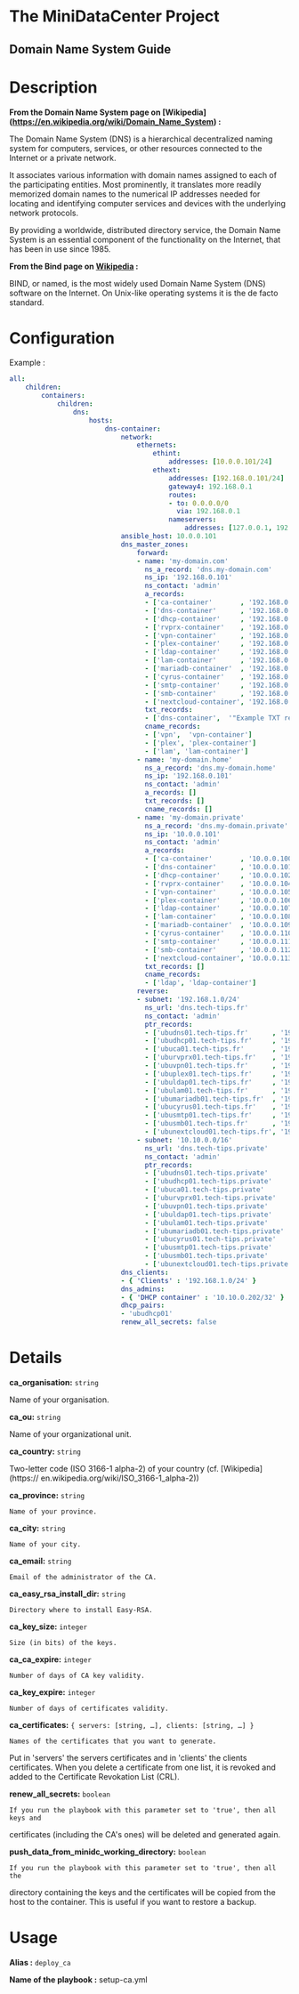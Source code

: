 # The MiniDataCenter Project
## Domain Name System Guide

Description
===========

**From the Domain Name System page on [Wikipedia]
(https://en.wikipedia.org/wiki/Domain_Name_System) :**

The Domain Name System (DNS) is a hierarchical decentralized naming system for
computers, services, or other resources connected to the Internet or a private
network.

It associates various information with domain names assigned to each of the
participating entities. Most prominently, it translates more readily memorized
domain names to the numerical IP addresses needed for locating and identifying
computer services and devices with the underlying network protocols.

By providing a worldwide, distributed directory service, the Domain Name System
is an essential component of the functionality on the Internet, that has been in
use since 1985.

**From the Bind page on [Wikipedia](https://en.wikipedia.org/wiki/BIND) :**

BIND, or named, is the most widely used Domain Name System (DNS) software on the
Internet. On Unix-like operating systems it is the de facto standard.

Configuration
=============

Example :
```yaml
all:
    children:
        containers:
            children:
                dns:
                    hosts:
                        dns-container:
                            network:
                                ethernets:
                                    ethint:
                                        addresses: [10.0.0.101/24]
                                    ethext:
                                        addresses: [192.168.0.101/24]
                                        gateway4: 192.168.0.1
                                        routes:
                                        - to: 0.0.0.0/0
                                          via: 192.168.0.1
                                        nameservers:
                                            addresses: [127.0.0.1, 192.168.0.1]
                            ansible_host: 10.0.0.101
                            dns_master_zones:
                                forward:
                                - name: 'my-domain.com'
                                  ns_a_record: 'dns.my-domain.com'
                                  ns_ip: '192.168.0.101'
                                  ns_contact: 'admin'
                                  a_records:
                                  - ['ca-container'       , '192.168.0.100']
                                  - ['dns-container'      , '192.168.0.101']
                                  - ['dhcp-container'     , '192.168.0.102']
                                  - ['rvprx-container'    , '192.168.0.104']
                                  - ['vpn-container'      , '192.168.0.105']
                                  - ['plex-container'     , '192.168.0.106']
                                  - ['ldap-container'     , '192.168.0.107']
                                  - ['lam-container'      , '192.168.0.108']
                                  - ['mariadb-container'  , '192.168.0.109']
                                  - ['cyrus-container'    , '192.168.0.110']
                                  - ['smtp-container'     , '192.168.0.111']
                                  - ['smb-container'      , '192.168.0.112']
                                  - ['nextcloud-container', '192.168.0.113']
                                  txt_records:
                                  - ['dns-container',  '"Example TXT record"']
                                  cname_records:
                                  - ['vpn',  'vpn-container']
                                  - ['plex', 'plex-container']
                                  - ['lam', 'lam-container']
                                - name: 'my-domain.home'
                                  ns_a_record: 'dns.my-domain.home'
                                  ns_ip: '192.168.0.101'
                                  ns_contact: 'admin'
                                  a_records: []
                                  txt_records: []
                                  cname_records: []
                                - name: 'my-domain.private'
                                  ns_a_record: 'dns.my-domain.private'
                                  ns_ip: '10.0.0.101'
                                  ns_contact: 'admin'
                                  a_records:
                                  - ['ca-container'       , '10.0.0.100']
                                  - ['dns-container'      , '10.0.0.101']
                                  - ['dhcp-container'     , '10.0.0.102']
                                  - ['rvprx-container'    , '10.0.0.104']
                                  - ['vpn-container'      , '10.0.0.105']
                                  - ['plex-container'     , '10.0.0.106']
                                  - ['ldap-container'     , '10.0.0.107']
                                  - ['lam-container'      , '10.0.0.108']
                                  - ['mariadb-container'  , '10.0.0.109']
                                  - ['cyrus-container'    , '10.0.0.110']
                                  - ['smtp-container'     , '10.0.0.111']
                                  - ['smb-container'      , '10.0.0.112']
                                  - ['nextcloud-container', '10.0.0.113']
                                  txt_records: []
                                  cname_records:
                                  - ['ldap', 'ldap-container']
                                reverse:
                                - subnet: '192.168.1.0/24'
                                  ns_url: 'dns.tech-tips.fr'
                                  ns_contact: 'admin'
                                  ptr_records:
                                  - ['ubudns01.tech-tips.fr'      , '192.168.1.201']
                                  - ['ubudhcp01.tech-tips.fr'     , '192.168.1.202']
                                  - ['ubuca01.tech-tips.fr'       , '192.168.1.203']
                                  - ['uburvprx01.tech-tips.fr'    , '192.168.1.204']
                                  - ['ubuvpn01.tech-tips.fr'      , '192.168.1.205']
                                  - ['ubuplex01.tech-tips.fr'     , '192.168.1.206']
                                  - ['ubuldap01.tech-tips.fr'     , '192.168.1.207']
                                  - ['ubulam01.tech-tips.fr'      , '192.168.1.208']
                                  - ['ubumariadb01.tech-tips.fr'  , '192.168.1.209']
                                  - ['ubucyrus01.tech-tips.fr'    , '192.168.1.210']
                                  - ['ubusmtp01.tech-tips.fr'     , '192.168.1.211']
                                  - ['ubusmb01.tech-tips.fr'      , '192.168.1.212']
                                  - ['ubunextcloud01.tech-tips.fr', '192.168.1.213']
                                - subnet: '10.10.0.0/16'
                                  ns_url: 'dns.tech-tips.private'
                                  ns_contact: 'admin'
                                  ptr_records:
                                  - ['ubudns01.tech-tips.private'      , '10.10.0.201']
                                  - ['ubudhcp01.tech-tips.private'     , '10.10.0.202']
                                  - ['ubuca01.tech-tips.private'       , '10.10.0.203']
                                  - ['uburvprx01.tech-tips.private'    , '10.10.0.204']
                                  - ['ubuvpn01.tech-tips.private'      , '10.10.0.205']
                                  - ['ubuldap01.tech-tips.private'     , '10.10.0.207']
                                  - ['ubulam01.tech-tips.private'      , '10.10.0.208']
                                  - ['ubumariadb01.tech-tips.private'  , '10.10.0.209']
                                  - ['ubucyrus01.tech-tips.private'    , '10.10.0.210']
                                  - ['ubusmtp01.tech-tips.private'     , '10.10.0.211']
                                  - ['ubusmb01.tech-tips.private'      , '10.10.0.212']
                                  - ['ubunextcloud01.tech-tips.private', '10.10.0.213']
                            dns_clients:
                            - { 'Clients' : '192.168.1.0/24' }
                            dns_admins:
                            - { 'DHCP container' : '10.10.0.202/32' }
                            dhcp_pairs:
                            - 'ubudhcp01'
                            renew_all_secrets: false
```

Details
=======

**ca_organisation:** `string`

   Name of your organisation.

**ca_ou:** `string`

   Name of your organizational unit.

**ca_country:** `string`

   Two-letter code (ISO 3166-1 alpha-2) of your country (cf. [Wikipedia](https://
en.wikipedia.org/wiki/ISO_3166-1_alpha-2))

**ca_province:** `string`
    
    Name of your province.

**ca_city:** `string`

    Name of your city.

**ca_email:** `string`

    Email of the administrator of the CA.

**ca_easy_rsa_install_dir:** `string`

    Directory where to install Easy-RSA.

**ca_key_size:** `integer`

    Size (in bits) of the keys.

**ca_ca_expire:** `integer`

    Number of days of CA key validity.

**ca_key_expire:** `integer`

    Number of days of certificates validity.

**ca_certificates:** `{ servers: [string, …], clients: [string, …] }`

    Names of the certificates that you want to generate.
Put in 'servers' the servers certificates and in 'clients' the clients
certificates.
When you delete a certificate from one list, it is revoked and added to the
Certificate Revokation List (CRL).

**renew_all_secrets:** `boolean`

    If you run the playbook with this parameter set to 'true', then all keys and
certificates (including the CA's ones) will be deleted and generated again.

**push_data_from_minidc_working_directory:** `boolean`

    If you run the playbook with this parameter set to 'true', then all the
directory containing the keys and the certificates will be copied from the host
to the container. This is useful if you want to restore a backup.

Usage
=====

**Alias :** `deploy_ca`

**Name of the playbook :** setup-ca.yml
